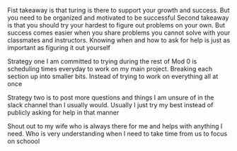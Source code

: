 Fist takeaway is that turing is there to support your growth and success. But you need to be organized and motivated to be successful
Second takeaway is that you should try your hardest to figure out problems on your own. But success comes easier when you share problems you cannot solve with your classmates and instructors. Knowing when and how to ask for help is just as important as figuring it out yourself

Strategy one I am committed to trying during the rest of Mod 0 is scheduling times everyday to work on my main project. Breaking each section up into smaller bits. Instead of trying to work on everything all at once

Strategy two is to post more questions and things I am unsure of in the slack channel than I usually would. Usually I just try my best instead of publicly asking for help in that manner

Shout out to my wife who is always there for me and helps with anything I need. Who is very understanding when I need to take time from us to focus on schoool
